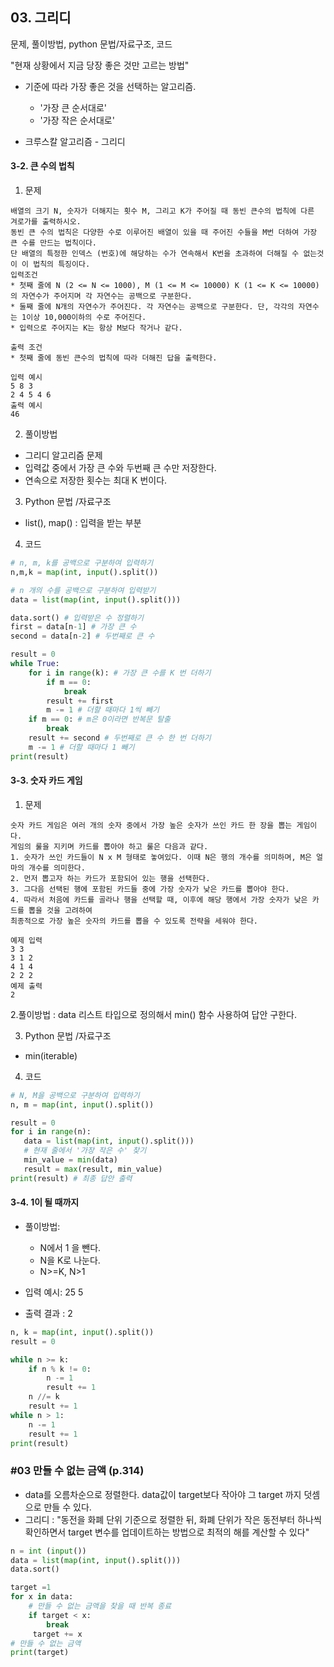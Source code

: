 ## 03. 그리디 

문제, 풀이방법, python 문법/자료구조, 코드

"현재 상황에서 지금 당장 좋은 것만 고르는 방법"

- 기준에 따라 가장 좋은 것을 선택하는 알고리즘.
    - '가장 큰 순서대로'
    - '가장 작은 순서대로'

- 크루스칼 알고리즘  - 그리디

#### 3-2. 큰 수의 법칙 

1. 문제
```
배열의 크기 N, 숫자가 더해지는 횟수 M, 그리고 K가 주어질 때 동빈 큰수의 법칙에 다른 겨로가를 출력하시오. 
동빈 큰 수의 법칙은 다양한 수로 이루어진 배열이 있을 때 주어진 수들을 M번 더하여 가장 큰 수를 만드는 법칙이다. 
단 배열의 특정한 인덱스 (번호)에 해당하는 수가 연속해서 K번을 초과하여 더해질 수 없는것이 이 법칙의 특징이다. 
입력조건 
* 첫째 줄에 N (2 <= N <= 1000), M (1 <= M <= 10000) K (1 <= K <= 10000)의 자연수가 주어지며 각 자연수는 공백으로 구분한다. 
* 둘째 줄에 N개의 자연수가 주어진다. 각 자연수는 공백으로 구분한다. 단, 각각의 자연수는 1이상 10,000이하의 수로 주어진다. 
* 입력으로 주어지는 K는 항상 M보다 작거나 같다. 

출력 조건 
* 첫째 줄에 동빈 큰수의 법칙에 따라 더해진 답을 출력한다. 

입력 예시 
5 8 3 
2 4 5 4 6 
출력 예시 
46
```
2. 풀이방법
* 그리디 알고리즘 문제 
* 입력값 중에서 가장 큰 수와 두번째 큰 수만 저장한다. 
* 연속으로 저장한 횟수는 최대 K 번이다. 
3. Python 문법 /자료구조
* list(), map() : 입력을 받는 부분

4. 코드
``` python 
# n, m, k를 공백으로 구분하여 입력하기
n,m,k = map(int, input().split())

# n 개의 수를 공백으로 구분하여 입력받기 
data = list(map(int, input().split()))

data.sort() # 입력받은 수 정렬하기 
first = data[n-1] # 가장 큰 수 
second = data[n-2] # 두번째로 큰 수 

result = 0
while True:
    for i in range(k): # 가장 큰 수를 K 번 더하기 
        if m == 0:
            break
        result += first 
        m -= 1 # 더할 때마다 1씩 빼기 
    if m == 0: # m은 0이라면 반복문 탈출 
        break 
    result += second # 두번째로 큰 수 한 번 더하기 
    m -= 1 # 더할 때마다 1 빼기 
print(result)

```




#### 3-3. 숫자 카드 게임

 1. 문제 
 ```
 숫자 카드 게임은 여러 개의 숫자 중에서 가장 높은 숫자가 쓰인 카드 한 장을 뽑는 게임이다. 
 게임의 룰을 지키며 카드를 뽑아야 하고 룰은 다음과 같다. 
 1. 숫자가 쓰인 카드들이 N x M 형태로 놓여있다. 이때 N은 행의 개수를 의미하며, M은 얼마의 개수를 의미한다. 
 2. 먼저 뽑고자 하는 카드가 포함되어 있는 행을 선택한다. 
 3. 그다음 선택된 행에 포함된 카드들 중에 가장 숫자가 낮은 카드를 뽑아야 한다. 
 4. 따라서 처음에 카드를 골라나 행을 선택할 때, 이후에 해당 행에서 가장 숫자가 낮은 카드를 뽑을 것을 고려하여
 최종적으로 가장 높은 숫자의 카드를 뽑을 수 있도록 전략을 세워야 한다. 
 
 예제 입력
 3 3 
3 1 2 
4 1 4
2 2 2
예제 출력
2
 ```
 2.풀이방법 : data 리스트 타입으로 정의해서 min() 함수 사용하여 답안 구한다. 
 
 3. Python 문법 /자료구조 
 * min(iterable)
 4. 코드
 ```python 
# N, M을 공백으로 구분하여 입력하기 
n, m = map(int, input().split())

result = 0
for i in range(n):
    data = list(map(int, input().split()))
    # 현재 줄에서 '가장 작은 수' 찾기
    min_value = min(data)
    result = max(result, min_value)
print(result) # 최종 답안 출력
 ```


#### 3-4. 1이 될 때까지 

* 풀이방법: 
  * N에서 1 을 뺀다. 
  * N을 K로 나눈다. 
  * N>=K, N>1

* 입력 예시: 25 5
* 출력 결과 : 2

```python
n, k = map(int, input().split())
result = 0

while n >= k:
    if n % k != 0:
        n -= 1 
        result += 1
    n //= k
    result += 1
while n > 1: 
    n -= 1
    result += 1
print(result)

```


### #03 만들 수 없는 금액 (p.314) 
* data를 오름차순으로 정렬한다. data값이 target보다 작아야 그 target 까지 덧셈으로 만들 수 있다.
* 그리디 : "동전을 화폐 단위 기준으로 정렬한 뒤, 화폐 단위가 작은 동전부터 하나씩 확인하면서 target 변수를 업데이트하는 방법으로 최적의 해를 계산할 수 있다" 

```python
n = int (input())
data = list(map(int, input().split()))
data.sort()

target =1 
for x in data: 
    # 만들 수 없는 금액을 찾을 때 반복 종료
    if target < x: 
        break
     target += x 
# 만들 수 없는 금액 
print(target) 
```
